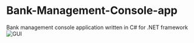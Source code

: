 # Bank-Management-Console-app
Bank management console application written in C# for .NET framework 
![GUI](/Bank-Management-Console-app/GUi.png)
